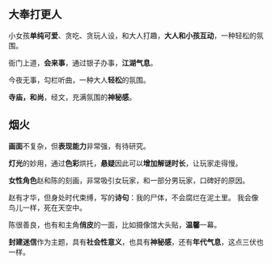 ## 大奉打更人

小女孩**单纯可爱**、贪吃、贪玩人设，和大人打趣，**大人和小孩互动**，一种轻松的氛围。

衙门上道，**会来事**，通过银子办事，**江湖气息**。

今夜无事，勾栏听曲，一种大人**轻松**的氛围。

**寺庙，和尚**，经文，充满氛围的**神秘感**。

## 烟火

**画面**不复杂，但**表现能力**非常强，有待研究。

**灯光**的妙用，通过**色彩**烘托，**悬疑**因此可以**增加解谜时长**，让玩家走得慢。

**女性角色**赵和陈的刻画，非常吸引女玩家，和一部分男玩家，口碑好的原因。

赵有才华，但身处时代束缚，写的**诗句**：我的尸体，不会腐烂在泥土里。 我会像鸟儿一样，死在天空中。

陈很善良，也有和主角**俏皮**的一面，比如摄像馆大头贴，**温馨**一幕。

**封建迷信**作为主题，具有**社会性意义**，也具有**神秘感**，还有**年代气息**，这点三伏也一样。

